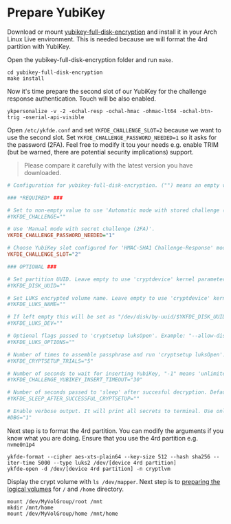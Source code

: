 # Prepare YubiKey

Download or mount [yubikey-full-disk-encryption](https://github.com/agherzan/yubikey-full-disk-encryption) and install it
in your Arch Linux Live environment. This is needed because we will format the 4rd partition with YubiKey.

Open the yubikey-full-disk-encryption folder and run `make`.

```
cd yubikey-full-disk-encryption
make install
```

Now it's time prepare the second slot of our YubiKey for the challenge response authentication. Touch will be also enabled.

```
ykpersonalize -v -2 -ochal-resp -ochal-hmac -ohmac-lt64 -ochal-btn-trig -oserial-api-visible
```

Open `/etc/ykfde.conf` and set `YKFDE_CHALLENGE_SLOT=2` because we want to use the second slot. 
Set `YKFDE_CHALLENGE_PASSWORD_NEEDED=1` so it asks for the password (2FA). Feel free to modify it tou your needs 
e.g. enable TRIM (but be warned, there are potential security implications) support.

> Please compare it carefully with the latest version you have downloaded.

```ini
# Configuration for yubikey-full-disk-encryption. ("") means an empty value.

### *REQUIRED* ###

# Set to non-empty value to use 'Automatic mode with stored challenge (1FA)'.
#YKFDE_CHALLENGE=""

# Use 'Manual mode with secret challenge (2FA)'.
YKFDE_CHALLENGE_PASSWORD_NEEDED="1"

# Choose YubiKey slot configured for 'HMAC-SHA1 Challenge-Response' mode. Possible values are "1" or "2".
YKFDE_CHALLENGE_SLOT="2"

### OPTIONAL ###

# Set partition UUID. Leave empty to use 'cryptdevice' kernel parameter.
#YKFDE_DISK_UUID=""

# Set LUKS encrypted volume name. Leave empty to use 'cryptdevice' kernel parameter.
#YKFDE_LUKS_NAME=""

# If left empty this will be set as "/dev/disk/by-uuid/$YKFDE_DISK_UUID" -- device to unlock with 'cryptsetup luksOpen'.
#YKFDE_LUKS_DEV=""

# Optional flags passed to 'cryptsetup luksOpen'. Example: "--allow-discards" for TRIM support. Leave empty to use cryptdevice kernel parameter.
#YKFDE_LUKS_OPTIONS=""

# Number of times to assemble passphrase and run 'cryptsetup luksOpen'. Defaults to "5".
#YKFDE_CRYPTSETUP_TRIALS="5"

# Number of seconds to wait for inserting YubiKey, "-1" means 'unlimited'. Defaults to "30".
#YKFDE_CHALLENGE_YUBIKEY_INSERT_TIMEOUT="30"

# Number of seconds passed to 'sleep' after succesful decryption. Defaults to empty, meaning NO sleep.
#YKFDE_SLEEP_AFTER_SUCCESSFUL_CRYPTSETUP=""

# Enable verbose output. It will print all secrets to terminal. Use only for debugging.
#DBG="1"
```

Next step is to format the 4rd partition. You can modify the arguments if you know what you are doing. 
Ensure that you use the 4rd partition e.g. `nvme0n1p4`

```
ykfde-format --cipher aes-xts-plain64 --key-size 512 --hash sha256 --iter-time 5000 --type luks2 /dev/[device 4rd partition]
ykfde-open -d /dev/[device 4rd partition] -n cryptlvm
```

Display the crypt volume with `ls /dev/mapper`. Next step is to [preparing the logical volumes](https://wiki.archlinux.org/index.php/Dm-crypt/Encrypting_an_entire_system#Preparing_the_logical_volumes "preparing the logical volumes")
for `/` and `/home` directory.

```
mount /dev/MyVolGroup/root /mnt
mkdir /mnt/home
mount /dev/MyVolGroup/home /mnt/home
```
